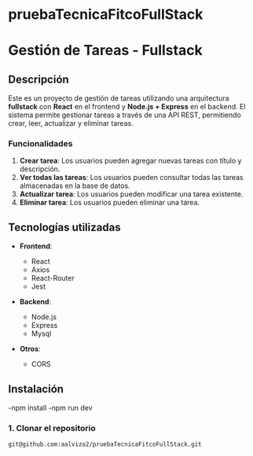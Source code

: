 # pruebaTecnicaFitcoFullStack
# Gestión de Tareas - Fullstack

## Descripción

Este es un proyecto de gestión de tareas utilizando una arquitectura **fullstack** con **React** en el frontend y **Node.js + Express** en el backend. El sistema permite gestionar tareas a través de una API REST, permitiendo crear, leer, actualizar y eliminar tareas.

### Funcionalidades
1. **Crear tarea**: Los usuarios pueden agregar nuevas tareas con título y descripción.
2. **Ver todas las tareas**: Los usuarios pueden consultar todas las tareas almacenadas en la base de datos.
3. **Actualizar tarea**: Los usuarios pueden modificar una tarea existente.
4. **Eliminar tarea**: Los usuarios pueden eliminar una tarea.

   

## Tecnologías utilizadas
- **Frontend**:
  - React
  - Axios
  - React-Router 
  - Jest 
- **Backend**:
  - Node.js
  - Express
  - Mysql
- **Otros**:

  - CORS

## Instalación
  -npm install
  -npm run dev

### 1. Clonar el repositorio
```bash
git@github.com:aalvizo2/pruebaTecnicaFitcoFullStack.git
